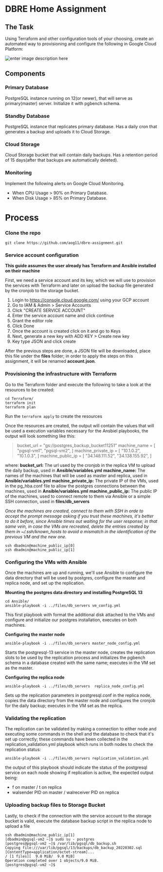 # DBRE Home Assignment

## The Task

Using Terraform and other configuration tools of your choosing, create an automated way to provisioning and configure the following in Google Cloud Platform:

![enter image description here](https://lh5.googleusercontent.com/TryjxM8ZHsqWc69DkyMVoPmSIe8-ss-7yFzzs3nvTgKtE2Ky7Z7bRTwRsaDCqFD2-sGsJVlhNBhWMGvMlo2r4J-hz2BXU4c6G6YKvlzJaVMvKH1lLLFRMDPME0ik23yyzNHIa2G2)

## Components

### Primary Database

PostgreSQL instance running on 12(or newer), that will serve as primary(master) server. Initialize it with pgbench schema.

### Standby Database

PostgreSQL instance that replicates primary database. Has a daily cron that generates a backup and uploads it to Cloud Storage.

### Cloud Storage

Cloud Storage bucket that will contain daily backups. Has a retention period of 15 days(after that backups are automatically deleted).

### Monitoring

Implement the following alerts on Google Cloud Monitoring.

-   When CPU Usage > 90% on Primary Database.
-   When Disk Usage > 85% on Primary Database.

# Process

### Clone the repo

    git clone https://github.com/aog11/dbre-assignment.git

### Service account configuration
**This  guide assumes the user already has Terraform and Ansible installed on their machine**

First, we need a service account and its key, which we will use to provision the services with Terraform and later on upload the backup file generated by the cronjob to the storage bucket.

1. Login to https://console.cloud.google.com/ using your GCP account
2. Go to IAM & Admin > Service Accounts
3. Click "CREATE SERVICE ACCOUNT"
4. Enter the service account name and click continue
5. Grant the editor role
6. Click Done
7. Once the account is created click on it and go to Keys
8. Next, generate a new key with ADD KEY > Create new key
9.  Key type JSON and click create

After the previous steps are done, a JSON file will be downloaded, place this file under the **files** folder; in order to apply the steps on this assignment, it will be renamed **account.json**. 

### Provisioning the infrastructure with Terraform
Go to the Terraform folder and execute the following to take a look at the resources to be created:

    cd Terraform/
    terraform init
    terraform plan
Run the `terraform apply` to create the resources

Once the resources are created, the output will contain the values that will be used a execution variables necessary for the Ansbiel playbooks, the output will look something like this:

> bucket_url = "gs://postgres_backup_bucket11251"
machine_name = [
  "pgsql-vm1",
  "pgsql-vm2",
]
machine_private_ip = [
  "10.1.0.2",
  "10.1.0.3",
]
machine_public_ip = [
  "34.148.111.52",
  "34.138.155.92",
]

where:
**bucket_url:** The url used by the cronjob in the replica VM to upload the daily backup, used in **Ansible/variables.yml**
**machine_name:** The names of the machines that will be used as master and replica, used in **Ansible/variables.yml**
**machine_private_ip:** The private IP of the VMs, used in the pg_hba.conf file to allow the postgres connections between the machines, used in **Ansible/variables.yml**
**machine_public_ip:** The public IP of the machines, used to connect remote to them via Ansible or a simple SSH connection, used in **files/db_servers**

*Once the machines are created, connect to them with SSH in orde to accept the prompt message asking if you trust these machines, it's better to do it before, since Ansible times out waiting for the user response; in that same vein, in case the VMs are recreated, delete the entries created by them in ~/.ssh/known_hosts to avoid a mismatch in the identification of the previous VM and the new one.*

    ssh dbadmin@machine_public_ip[0]
    ssh dbadmin@machine_public_ip[1]

### Configuring the VMs with Ansible
Once the machines are up and running,  we'll use Ansible to configure the data directory that will be used by postgres, configure the master and replica node, and set up the replication.

**Mounting the postgres data directory and installing PostgreSQL 13**

    cd Ansible/
    ansible-playbook -i ../files/db_servers vm_config.yml

This first playbook with format the additional disk attached to the VMs and configure and initialize our postgres installation, executes on both machines.

**Configuring the master node**

    ansible-playbook -i ../files/db_servers master_node_config.yml
Starts the postgresql-13 service in the master node, creates the replication slots to be used by the replication process and initializes the pgbench schema in a database created with the same name; executes in the VM set as the master.

**Configuring the replica node**

    ansible-playbook -i ../files/db_servers  replica_node_config.yml
Sets up the replication parameters in postgresql.conf in the replica node, copies the data directory from the master node and configures the cronjob for the daily backup; executes in the VM set as the replica.


### Validating the replication
The replication can be validated by making a connection to either node and executing some commands in the shell and the database to check that it's set up correctly; these commands have been collected in the replication_validation.yml playbook which runs in both nodes to check the replication status:

    ansible-playbook -i ../files/db_servers replication_validation.yml
the output of this playbook should indicate the status of the postgresql service on each node showing if replication is active, the expected output being:
 - f on master / t on replica
 - walsender PID on master / walreceiver PID on replica

### Uploading backup files to Storage Bucket
Lastly, to check if the connection with the service account  to the storage bucket is valid, execute the database backup script in the replica node to upload a file

    ssh dbadmin@machine_public_ip[1]
    [dbadmin@pgsql-vm2 ~]$ sudo su - postgres
    [postgres@pgsql-vm2 ~]$ /var/lib/pgsql/db_backup.sh
    Copying file:///var/lib/pgsql/13/backups/db_backup_20220302.sql [ContentType=application/octet-stream]...
    / [1 files][  9.0 MiB/  9.0 MiB]                                                
    Operation completed over 1 objects/9.0 MiB.                                      
    [postgres@pgsql-vm2 ~]$ 
